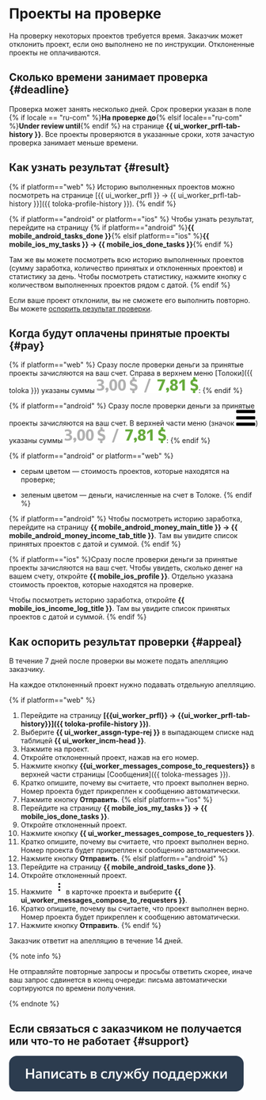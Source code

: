 # Проекты на проверке

На проверку некоторых проектов требуется время. Заказчик может отклонить проект, если оно выполнено не по инструкции. Отклоненные проекты не оплачиваются.

## Сколько времени занимает проверка {#deadline}

Проверка может занять несколько дней. Срок проверки указан в поле {% if locale == "ru-com" %}**На проверке до**{% elsif locale=="ru-com" %}**Under review until**{% endif %} на странице **{{ ui_worker_prfl-tab-history }}**. Все проекты проверяются в указанные сроки, хотя зачастую проверка занимает меньше времени.

## Как узнать результат {#result}

{% if platform=="web" %}
Историю выполненных проектов можно посмотреть на странице [{{ ui_worker_prfl }} → {{ ui_worker_prfl-tab-history }}]({{ toloka-profile-history }}).
{% endif %}

{% if platform=="android" or platform=="ios" %}
Чтобы узнать результат, перейдите на страницу {% if platform=="android" %}**{{ mobile_android_tasks_done }}**{% elsif platform=="ios" %}**{{ mobile_ios_my_tasks }} → {{ mobile_ios_done_tasks }}**{% endif %}

Там же вы можете посмотреть всю историю выполненных проектов (сумму заработка, количество принятых и отклоненных проектов) и статистику за день. Чтобы посмотреть статистику, нажмите кнопку с количеством выполненных проектов рядом с датой.
{% endif %}

Если ваше проект отклонили, вы не сможете его выполнить повторно. Вы можете [оспорить результат проверки](#appeal).

## Когда будут оплачены принятые проекты {#pay}

{% if platform=="web" %}
Сразу после проверки деньги за принятые проекты зачисляются на ваш счет. Справа в верхнем меню [Толоки]({{ toloka }}) указаны суммы ![](assets/balance.svg):
{% endif %}

{% if platform=="android" %}
Сразу после проверки деньги за принятые проекты зачисляются на ваш счет. В верхней части меню (значок ![](assets/menu.svg)) указаны суммы ![](assets/balance.svg):
{% endif %}

{% if platform=="android" or platform=="web" %}
- серым цветом — стоимость проектов, которые находятся на проверке;

- зеленым цветом — деньги, начисленные на счет в Толоке.
{% endif %}

{% if platform=="android" %}
Чтобы посмотреть историю заработка, перейдите на страницу **{{ mobile_android_money_main_title }} → {{ mobile_android_money_income_tab_title }}**. Там вы увидите список принятых проектов с датой и суммой.
{% endif %}

{% if platform=="ios" %}Сразу после проверки деньги за принятые проекты зачисляются на ваш счет. Чтобы увидеть, сколько денег на вашем счету, откройте **{{ mobile_ios_profile }}**. Отдельно указана стоимость проектов, которые находятся на проверке.

Чтобы посмотреть историю заработка, откройте **{{ mobile_ios_income_log_title }}**. Там вы увидите список принятых проектов с датой и суммой.
{% endif %}
## Как оспорить результат проверки {#appeal}

В течение 7 дней после проверки вы можете подать апелляцию заказчику.

На каждое отклоненный проект нужно подавать отдельную апелляцию.

{% if platform=="web" %}
1. Перейдите на страницу **[{{ui_worker_prfl}} → {{ui_worker_prfl-tab-history}}]({{ toloka-profile-history }})**.
1. Выберите **{{ ui_worker_assgn-type-rej }}** в выпадающем списке над таблицей **{{ ui_worker_incm-head }}**.
1. Нажмите на проект.
1. Откройте отклоненный проект, нажав на его номер.
1. Нажмите кнопку **{{ui_worker_messages_compose_to_requesters}}** в верхней части страницы [Сообщения]({{ toloka-messages }}).
1. Кратко опишите, почему вы считаете, что проект выполнен верно. Номер проекта будет прикреплен к сообщению автоматически.
1. Нажмите кнопку **Отправить**.
{% elsif platform=="ios" %}
1. Перейдите на страницу **{{ mobile_ios_my_tasks }} → {{ mobile_ios_done_tasks }}**.
1. Откройте отклоненный проект.
1. Нажмите кнопку **{{ ui_worker_messages_compose_to_requesters }}**.
1. Кратко опишите, почему вы считаете, что проект выполнен верно. Номер проекта будет прикреплен к сообщению автоматически.
1. Нажмите кнопку **Отправить**.
{% elsif platform=="android" %}
1. Перейдите на страницу **{{ mobile_android_tasks_done }}**.
1. Откройте отклоненный проект.
1. Нажмите ![](assets/kebab-menu_1.jpg) в карточке проекта и выберите **{{ ui_worker_messages_compose_to_requesters }}**.
1. Кратко опишите, почему вы считаете, что проект выполнен верно. Номер проекта будет прикреплен к сообщению автоматически.
1. Нажмите кнопку **Отправить**.
{% endif %}

Заказчик ответит на апелляцию в течение 14 дней.

{% note info %}

Не отправляйте повторные запросы и просьбы ответить скорее, иначе ваш запрос сдвинется в конец очереди: письма автоматически сортируются по времени получения.

{% endnote %}


## Если связаться с заказчиком не получается или что-то не работает {#support}

[![](assets/buttons/contact-support.svg)](troubleshooting/troubleshooting.md#not_working_properly)

